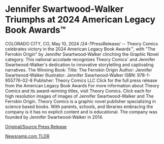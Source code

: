 # Jennifer Swartwood-Walker Triumphs at 2024 American Legacy Book Awards™

COLORADO CITY, CO, May 10, 2024 /24-7PressRelease/ -- Theory Comics celebrates victory in the 2024 American Legacy Book Awards™, with "The Ferrokin Origin" by Jennifer Swartwood-Walker clinching the Graphic Novel category. This national accolade recognizes Theory Comics' and Jennifer Swartwood-Walker's dedication to innovative storytelling and captivating narratives.  The Winning Book: Title: The Ferrokin Origin Author: Jennifer Swartwood-Walker Illustrator: Jennifer Swartwood-Walker ISBN: 978-1-955776-02-8 Publisher: Theory Comics LLC  Click for the full press release from the American Legacy Book Awards  For more information about Theory Comics and its award-winning titles, visit Theory Comics.  Click each for high resolution images of images of Jennifer Swartwood-Walker and The Ferrokin Origin.  Theory Comics is a graphic novel publisher specializing in science based books. With parents, schools, and libraries embracing the company is it has no explicit content and is educational. The company was founded by Jennifer Swartwood-Walker in 2014. 

[Original/Source Press Release](https://newlive.24-7pressrelease.com/press-release/510766/jennifer-swartwood-walker-triumphs-at-2024-american-legacy-book-awards) 

[Newsramp.com TLDR](https://newsramp.com/None) 